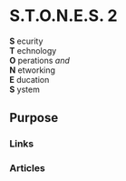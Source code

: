 # S.T.O.N.E.S. 2

**S** ecurity  
**T** echnology  
**O** perations *and*  
**N** etworking  
**E** ducation  
**S** ystem  

## Purpose



### Links



### Articles
